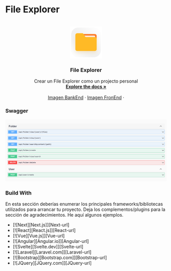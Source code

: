 # File Explorer

<!-- PROJECT LOGO -->
<br />
<div align="center">
  <a href="https://github.com/CoreDX1/FileManagerAngularAsp">
    <img src="imagen/logo.png" alt="Logo" width="100" height="100">
  </a>

  <h3 align="center">File Explorer</h3>

  <p align="center">
    Crear un File Explorer como un projecto personal
    <br />
    <a href="https://github.com/othneildrew/Best-README-Template"><strong>Explore the docs »</strong></a>
    <br />
    <br />
    <a href="https://github.com/othneildrew/Best-README-Template">Imagen BankEnd</a>
    ·
    <a href="https://github.com/othneildrew/Best-README-Template/issues">Imagen FronEnd</a>
    ·
  </p>
</div>

### Swagger

![Alt text](imagen/image.png)

### Build With

En esta sección deberías enumerar los principales frameworks/bibliotecas utilizados para arrancar tu proyecto. Deja los complementos/plugins para la sección de agradecimientos. He aquí algunos ejemplos.

* [![Next][Next.js]][Next-url]
* [![React][React.js]][React-url]
* [![Vue][Vue.js]][Vue-url]
* [![Angular][Angular.io]][Angular-url]
* [![Svelte][Svelte.dev]][Svelte-url]
* [![Laravel][Laravel.com]][Laravel-url]
* [![Bootstrap][Bootstrap.com]][Bootstrap-url]
* [![JQuery][JQuery.com]][JQuery-url]